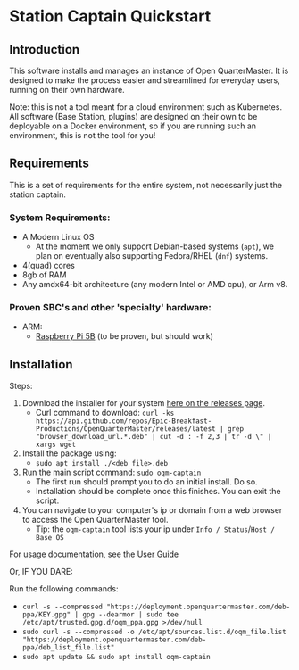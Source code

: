 # Station Captain Quickstart

## Introduction

This software installs and manages an instance of Open QuarterMaster. It is designed to make the process easier and streamlined for everyday users, running on their own hardware.

Note: this is not a tool meant for a cloud environment such as Kubernetes. All software (Base Station, plugins) are designed on their own to be deployable on a Docker environment, so if you are running such an environment, this is not the tool for you!

## Requirements

This is a set of requirements for the entire system, not necessarily just the station captain.

### System Requirements:

- A Modern Linux OS
  - At the moment we only support Debian-based systems (`apt`), we plan on eventually also supporting Fedora/RHEL (`dnf`) systems.
- 4(quad) cores
- 8gb of RAM
- Any amdx64-bit architecture (any modern Intel or AMD cpu), or Arm v8.

### Proven SBC's and other 'specialty' hardware:

 - ARM:
   - [Raspberry Pi 5B](https://www.raspberrypi.com/products/raspberry-pi-5/) (to be proven, but should work)

## Installation

Steps:

 1. Download the installer for your system [here on the releases page](https://github.com/Epic-Breakfast-Productions/OpenQuarterMaster/releases?q=Station+captain&expanded=true).
    - Curl command to download: `curl -ks https://api.github.com/repos/Epic-Breakfast-Productions/OpenQuarterMaster/releases/latest | grep "browser_download_url.*.deb" | cut -d : -f 2,3 | tr -d \" | xargs wget` 
 3. Install the package using:
    - `sudo apt install ./<deb file>.deb`
 4. Run the main script command: `sudo oqm-captain`
    - The first run should prompt you to do an initial install. Do so.
    - Installation should be complete once this finishes. You can exit the script.
 5. You can navigate to your computer's ip or domain from a web browser to access the Open QuarterMaster tool.
    - Tip: the `oqm-captain` tool lists your ip under `Info / Status`/`Host / Base OS`

For usage documentation, see the [User Guide](User%20Guide.adoc)

Or, IF YOU DARE:

Run the following commands:

- `curl -s --compressed "https://deployment.openquartermaster.com/deb-ppa/KEY.gpg" | gpg --dearmor | sudo tee /etc/apt/trusted.gpg.d/oqm_ppa.gpg >/dev/null`
- `sudo curl -s --compressed -o /etc/apt/sources.list.d/oqm_file.list "https://deployment.openquartermaster.com/deb-ppa/deb_list_file.list"`
- `sudo apt update && sudo apt install oqm-captain`


